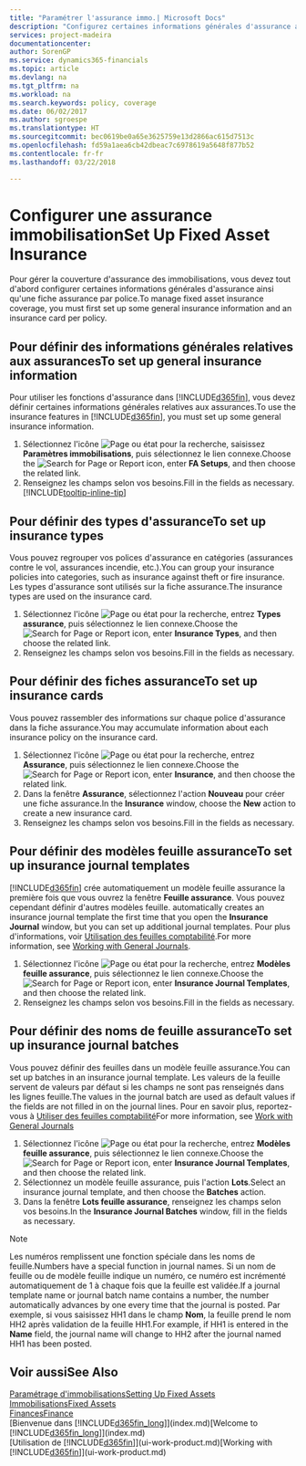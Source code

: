 ```yaml
---
title: "Paramétrer l'assurance immo.| Microsoft Docs"
description: "Configurez certaines informations générales d'assurance ainsi qu'une fiche assurance par police pour gérer la couverture d'assurance des immobilisations."
services: project-madeira
documentationcenter: 
author: SorenGP
ms.service: dynamics365-financials
ms.topic: article
ms.devlang: na
ms.tgt_pltfrm: na
ms.workload: na
ms.search.keywords: policy, coverage
ms.date: 06/02/2017
ms.author: sgroespe
ms.translationtype: HT
ms.sourcegitcommit: bec0619be0a65e3625759e13d2866ac615d7513c
ms.openlocfilehash: fd59a1aea6cb42dbeac7c6978619a5648f877b52
ms.contentlocale: fr-fr
ms.lasthandoff: 03/22/2018

---
```

# <a name="set-up-fixed-asset-insurance"></a><span data-ttu-id="ef2db-103">Configurer une assurance immobilisation</span><span class="sxs-lookup"><span data-stu-id="ef2db-103">Set Up Fixed Asset Insurance</span></span>
<span data-ttu-id="ef2db-104">Pour gérer la couverture d'assurance des immobilisations, vous devez tout d'abord configurer certaines informations générales d'assurance ainsi qu'une fiche assurance par police.</span><span class="sxs-lookup"><span data-stu-id="ef2db-104">To manage fixed asset insurance coverage, you must first set up some general insurance information and an insurance card per policy.</span></span>

## <a name="to-set-up-general-insurance-information"></a><span data-ttu-id="ef2db-105">Pour définir des informations générales relatives aux assurances</span><span class="sxs-lookup"><span data-stu-id="ef2db-105">To set up general insurance information</span></span>
<span data-ttu-id="ef2db-106">Pour utiliser les fonctions d'assurance dans [!INCLUDE[d365fin](includes/d365fin_md.md)], vous devez définir certaines informations générales relatives aux assurances.</span><span class="sxs-lookup"><span data-stu-id="ef2db-106">To use the insurance features in [!INCLUDE[d365fin](includes/d365fin_md.md)], you must set up some general insurance information.</span></span>  

1. <span data-ttu-id="ef2db-107">Sélectionnez l'icône ![Page ou état pour la recherche](media/ui-search/search_small.png "icône Page ou état pour la recherche"), saisissez **Paramètres immobilisations**, puis sélectionnez le lien connexe.</span><span class="sxs-lookup"><span data-stu-id="ef2db-107">Choose the ![Search for Page or Report](media/ui-search/search_small.png "Search for Page or Report icon") icon, enter **FA Setups**, and then choose the related link.</span></span>  
2. <span data-ttu-id="ef2db-108">Renseignez les champs selon vos besoins.</span><span class="sxs-lookup"><span data-stu-id="ef2db-108">Fill in the fields as necessary.</span></span> [!INCLUDE[tooltip-inline-tip](includes/tooltip-inline-tip_md.md)]  

## <a name="to-set-up-insurance-types"></a><span data-ttu-id="ef2db-109">Pour définir des types d'assurance</span><span class="sxs-lookup"><span data-stu-id="ef2db-109">To set up insurance types</span></span>
<span data-ttu-id="ef2db-110">Vous pouvez regrouper vos polices d'assurance en catégories (assurances contre le vol, assurances incendie, etc.).</span><span class="sxs-lookup"><span data-stu-id="ef2db-110">You can group your insurance policies into categories, such as insurance against theft or fire insurance.</span></span> <span data-ttu-id="ef2db-111">Les types d'assurance sont utilisés sur la fiche assurance.</span><span class="sxs-lookup"><span data-stu-id="ef2db-111">The insurance types are used on the insurance card.</span></span>

1. <span data-ttu-id="ef2db-112">Sélectionnez l'icône ![Page ou état pour la recherche](media/ui-search/search_small.png "icône Page ou état pour la recherche"), entrez **Types assurance**, puis sélectionnez le lien connexe.</span><span class="sxs-lookup"><span data-stu-id="ef2db-112">Choose the ![Search for Page or Report](media/ui-search/search_small.png "Search for Page or Report icon") icon, enter **Insurance Types**, and then choose the related link.</span></span>  
2. <span data-ttu-id="ef2db-113">Renseignez les champs selon vos besoins.</span><span class="sxs-lookup"><span data-stu-id="ef2db-113">Fill in the fields as necessary.</span></span>

## <a name="to-set-up-insurance-cards"></a><span data-ttu-id="ef2db-114">Pour définir des fiches assurance</span><span class="sxs-lookup"><span data-stu-id="ef2db-114">To set up insurance cards</span></span>
<span data-ttu-id="ef2db-115">Vous pouvez rassembler des informations sur chaque police d'assurance dans la fiche assurance.</span><span class="sxs-lookup"><span data-stu-id="ef2db-115">You may accumulate information about each insurance policy on the insurance card.</span></span>  

1. <span data-ttu-id="ef2db-116">Sélectionnez l'icône ![Page ou état pour la recherche](media/ui-search/search_small.png "Page ou état pour la recherche"), entrez **Assurance**, puis sélectionnez le lien connexe.</span><span class="sxs-lookup"><span data-stu-id="ef2db-116">Choose the ![Search for Page or Report](media/ui-search/search_small.png "Search for Page or Report icon") icon, enter **Insurance**, and then choose the related link.</span></span>  
2. <span data-ttu-id="ef2db-117">Dans la fenêtre **Assurance**, sélectionnez l'action **Nouveau** pour créer une fiche assurance.</span><span class="sxs-lookup"><span data-stu-id="ef2db-117">In the **Insurance** window, choose the **New** action to create a  new insurance card.</span></span>  
3. <span data-ttu-id="ef2db-118">Renseignez les champs selon vos besoins.</span><span class="sxs-lookup"><span data-stu-id="ef2db-118">Fill in the fields as necessary.</span></span>

## <a name="to-set-up-insurance-journal-templates"></a><span data-ttu-id="ef2db-119">Pour définir des modèles feuille assurance</span><span class="sxs-lookup"><span data-stu-id="ef2db-119">To set up insurance journal templates</span></span>
[!INCLUDE[d365fin](includes/d365fin_md.md)]<span data-ttu-id="ef2db-120"> crée automatiquement un modèle feuille assurance la première fois que vous ouvrez la fenêtre **Feuille assurance**. Vous pouvez cependant définir d'autres modèles feuille.</span><span class="sxs-lookup"><span data-stu-id="ef2db-120"> automatically creates an insurance journal template the first time that you open the **Insurance Journal** window, but you can set up additional journal templates.</span></span> <span data-ttu-id="ef2db-121">Pour plus d'informations, voir [Utilisation des feuilles comptabilité](ui-work-general-journals.md).</span><span class="sxs-lookup"><span data-stu-id="ef2db-121">For more information, see [Working with General Journals](ui-work-general-journals.md).</span></span>  

1. <span data-ttu-id="ef2db-122">Sélectionnez l'icône ![Page ou état pour la recherche](media/ui-search/search_small.png "icône Page ou état pour la recherche"), entrez **Modèles feuille assurance**, puis sélectionnez le lien connexe.</span><span class="sxs-lookup"><span data-stu-id="ef2db-122">Choose the ![Search for Page or Report](media/ui-search/search_small.png "Search for Page or Report icon") icon, enter **Insurance Journal Templates**, and then choose the related link.</span></span>  
2. <span data-ttu-id="ef2db-123">Renseignez les champs selon vos besoins.</span><span class="sxs-lookup"><span data-stu-id="ef2db-123">Fill in the fields as necessary.</span></span>

## <a name="to-set-up-insurance-journal-batches"></a><span data-ttu-id="ef2db-124">Pour définir des noms de feuille assurance</span><span class="sxs-lookup"><span data-stu-id="ef2db-124">To set up insurance journal batches</span></span>
<span data-ttu-id="ef2db-125">Vous pouvez définir des feuilles dans un modèle feuille assurance.</span><span class="sxs-lookup"><span data-stu-id="ef2db-125">You can set up batches in an insurance journal template.</span></span> <span data-ttu-id="ef2db-126">Les valeurs de la feuille servent de valeurs par défaut si les champs ne sont pas renseignés dans les lignes feuille.</span><span class="sxs-lookup"><span data-stu-id="ef2db-126">The values in the journal batch are used as default values if the fields are not filled in on the journal lines.</span></span> <span data-ttu-id="ef2db-127">Pour en savoir plus, reportez-vous à [Utiliser des feuilles comptabilité](ui-work-general-journals.md)</span><span class="sxs-lookup"><span data-stu-id="ef2db-127">For more information, see [Work with General Journals](ui-work-general-journals.md)</span></span>  

1. <span data-ttu-id="ef2db-128">Sélectionnez l'icône ![Page ou état pour la recherche](media/ui-search/search_small.png "icône Page ou état pour la recherche"), entrez **Modèles feuille assurance**, puis sélectionnez le lien connexe.</span><span class="sxs-lookup"><span data-stu-id="ef2db-128">Choose the ![Search for Page or Report](media/ui-search/search_small.png "Search for Page or Report icon") icon, enter **Insurance Journal Templates**, and then choose the related link.</span></span>  
2. <span data-ttu-id="ef2db-129">Sélectionnez un modèle feuille assurance, puis l'action **Lots**.</span><span class="sxs-lookup"><span data-stu-id="ef2db-129">Select an insurance journal template, and then choose the **Batches** action.</span></span>
3. <span data-ttu-id="ef2db-130">Dans la fenêtre **Lots feuille assurance**, renseignez les champs selon vos besoins.</span><span class="sxs-lookup"><span data-stu-id="ef2db-130">In the **Insurance Journal Batches** window, fill in the fields as necessary.</span></span>

> [!NOTE]  
>   <span data-ttu-id="ef2db-131">Les numéros remplissent une fonction spéciale dans les noms de feuille.</span><span class="sxs-lookup"><span data-stu-id="ef2db-131">Numbers have a special function in journal names.</span></span> <span data-ttu-id="ef2db-132">Si un nom de feuille ou de modèle feuille indique un numéro, ce numéro est incrémenté automatiquement de 1 à chaque fois que la feuille est validée.</span><span class="sxs-lookup"><span data-stu-id="ef2db-132">If a journal template name or journal batch name contains a number, the number automatically advances by one every time that the journal is posted.</span></span> <span data-ttu-id="ef2db-133">Par exemple, si vous saisissez HH1 dans le champ **Nom**, la feuille prend le nom HH2 après validation de la feuille HH1.</span><span class="sxs-lookup"><span data-stu-id="ef2db-133">For example, if HH1 is entered in the **Name** field, the journal name will change to HH2 after the journal named HH1 has been posted.</span></span>

## <a name="see-also"></a><span data-ttu-id="ef2db-134">Voir aussi</span><span class="sxs-lookup"><span data-stu-id="ef2db-134">See Also</span></span>
[<span data-ttu-id="ef2db-135">Paramétrage d'immobilisations</span><span class="sxs-lookup"><span data-stu-id="ef2db-135">Setting Up Fixed Assets</span></span>](fa-setup.md)  
[<span data-ttu-id="ef2db-136">Immobilisations</span><span class="sxs-lookup"><span data-stu-id="ef2db-136">Fixed Assets</span></span>](fa-manage.md)  
[<span data-ttu-id="ef2db-137">Finances</span><span class="sxs-lookup"><span data-stu-id="ef2db-137">Finance</span></span>](finance.md)  
<span data-ttu-id="ef2db-138">[Bienvenue dans [!INCLUDE[d365fin_long](includes/d365fin_long_md.md)]](index.md)</span><span class="sxs-lookup"><span data-stu-id="ef2db-138">[Welcome to [!INCLUDE[d365fin_long](includes/d365fin_long_md.md)]](index.md)</span></span>  
<span data-ttu-id="ef2db-139">[Utilisation de [!INCLUDE[d365fin](includes/d365fin_md.md)]](ui-work-product.md)</span><span class="sxs-lookup"><span data-stu-id="ef2db-139">[Working with [!INCLUDE[d365fin](includes/d365fin_md.md)]](ui-work-product.md)</span></span>


